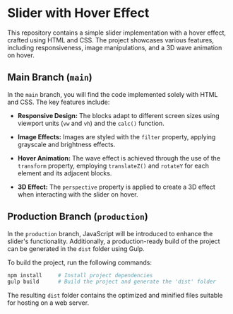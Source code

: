 # Slider with Hover Effect

This repository contains a simple slider implementation with a hover effect, crafted using HTML and CSS. The project showcases various features, including responsiveness, image manipulations, and a 3D wave animation on hover.

## Main Branch (`main`)

In the `main` branch, you will find the code implemented solely with HTML and CSS. The key features include:

- **Responsive Design:** The blocks adapt to different screen sizes using viewport units (`vw` and `vh`) and the `calc()` function.

- **Image Effects:** Images are styled with the `filter` property, applying grayscale and brightness effects.

- **Hover Animation:** The wave effect is achieved through the use of the `transform` property, employing `translateZ()` and `rotateY` for each element and its adjacent blocks.

- **3D Effect:** The `perspective` property is applied to create a 3D effect when interacting with the slider on hover.

## Production Branch (`production`)

In the `production` branch, JavaScript will be introduced to enhance the slider's functionality. Additionally, a production-ready build of the project can be generated in the `dist` folder using Gulp.

To build the project, run the following commands:

```bash
npm install     # Install project dependencies
gulp build      # Build the project and generate the 'dist' folder
```
The resulting `dist` folder contains the optimized and minified files suitable for hosting on a web server.



